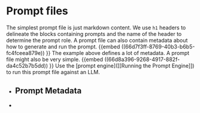 # Prompt files
The simplest prompt file is just markdown content.  We use `h1` headers to delineate the blocks containing prompts and the name of the header to determine the prompt role.
A prompt file can also contain metadata about how to generate and run the prompt.
{{embed ((66d7f3ff-8769-40b3-b6b5-fc4fceea879e)) }}
The example above defines a lot of metadata.  A prompt file might also be very simple.
{{embed ((66d8a396-9268-4917-882f-da4c52b7b5dd)) }}
Use the [prompt engine]([[Running the Prompt Engine]]) to run this prompt file against an LLM.
- ## Prompt Metadata
-